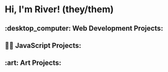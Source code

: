<h1>Hi, I'm River! (they/them)</h1>

<h2>:desktop_computer: Web Development Projects:</h2>


<h2>👨‍💻 JavaScript Projects:</h2>


<h2>:art: Art Projects:</h2>


